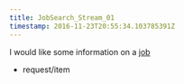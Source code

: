 ```yaml
---
title: JobSearch_Stream_01
timestamp: 2016-11-23T20:55:34.103785391Z
---
```


I would like some information on a [job](item_type)
* request/item
